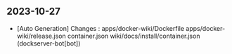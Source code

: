 
## 2023-10-27
 * [Auto Generation] Changes : apps/docker-wiki/Dockerfile apps/docker-wiki/release.json container.json wiki/docs/install/container.json (dockserver-bot[bot])
